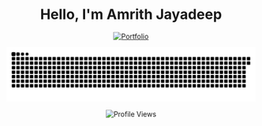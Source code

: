 <h1 align="center">Hello, I'm Amrith Jayadeep</h1>


<div align="center">

[![Portfolio](https://dummyimage.com/80x20/4e5d6c/fff.png?text=Portfolio)](https://amrith.mriid.com) 
</div>

<div align="center">
  
![GitHub Snake Animation](https://github.com/amriith/amriith/blob/output/github-snake-dark.svg)

</div>   

<p align="center">
  <img src="https://komarev.com/ghpvc/?username=amriith&label=Profile%20views&color=0e75b6&style=flat" alt="Profile Views" />
</p>



